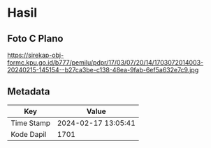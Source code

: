 # Hasil

## Foto C Plano

https://sirekap-obj-formc.kpu.go.id/b777/pemilu/pdpr/17/03/07/20/14/1703072014003-20240215-145154--b27ca3be-c138-48ea-9fab-6ef5a632e7c9.jpg


## Metadata

| Key        | Value               |
| ---------- | ------------------- |
| Time Stamp | 2024-02-17 13:05:41 |
| Kode Dapil | 1701                |



